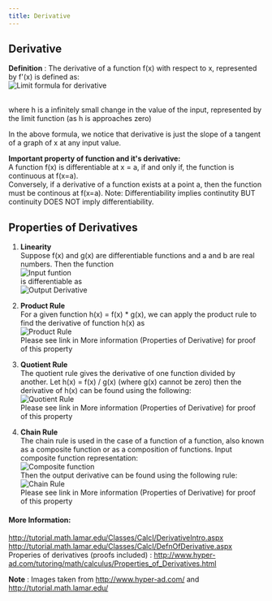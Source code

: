 ```yaml
---
title: Derivative
---
```

## Derivative

**Definition** : The derivative of a function f(x) with respect to x, represented by f'(x) is defined as:<br/>
      ![Limit formula for derivative](http://tutorial.math.lamar.edu/Classes/CalcI/DefnOfDerivative_files/eq0006M.gif)<br/><br/>

where h is a infinitely small change in the value of the input, represented by the limit function (as h is approaches zero)<br/>

In the above formula, we notice that derivative is just the slope of a tangent of a graph of x at any input value.<br/>

**Important property of function and it's derivative:** <br/>
A function f(x) is differentiable at x = a, if and only if, the function is continuous at f(x=a). <br/>
Conversely, if a derivative of a function exists at a point a, then the function must be continous at f(x=a).
Note: Differentiability implies continutity BUT continuity DOES NOT imply differentiability.

## Properties of Derivatives

1. **Linearity**<br/>
Suppose f(x) and g(x) are differentiable functions and a and b are real numbers. Then the function <br/>
      ![Input funtion](http://www.hyper-ad.com/tutoring/math/calculus/images/prop_deriv589.gif) <br/>
is differentiable as <br/>
      ![Output Derivative](http://www.hyper-ad.com/tutoring/math/calculus/images/prop_deriv590.gif) <br/>

2. **Product Rule** <br/>
For a given function h(x) = f(x) * g(x), we can apply the product rule to find the derivative of function h(x) as <br/>
      ![Product Rule](http://www.hyper-ad.com/tutoring/math/calculus/images/prop_deriv599.gif) <br/>
      Please see link in More information (Properties of Derivative) for proof of this property <br/>

3. **Quotient Rule** <br/>
The quotient rule gives the derivative of one function divided by another. Let h(x) = f(x) / g(x) (where g(x) cannot be zero) then the derivative of h(x) can be found using the following: <br/>
      ![Quotient Rule](http://www.hyper-ad.com/tutoring/math/calculus/images/prop_deriv605.gif) <br/>
      Please see link in More information (Properties of Derivative) for proof of this property <br/>

4. **Chain Rule** <br/>
The chain rule is used in the case of a function of a function, also known as a composite function or as a composition of functions. Input composite function representation:<br/>
      ![Composite function](http://www.hyper-ad.com/tutoring/math/calculus/images/prop_deriv609.gif) <br/>
Then the output derivative can be found using the following rule: <br/>
      ![Chain Rule](http://www.hyper-ad.com/tutoring/math/calculus/images/prop_deriv616.gif) <br/>
      Please see link in More information (Properties of Derivative) for proof of this property <br/>



#### More Information:
<!-- Please add any articles you think might be helpful to read before writing the article -->
http://tutorial.math.lamar.edu/Classes/CalcI/DerivativeIntro.aspx
http://tutorial.math.lamar.edu/Classes/CalcI/DefnOfDerivative.aspx
Properies of derivatives (proofs included) : http://www.hyper-ad.com/tutoring/math/calculus/Properties_of_Derivatives.html

**Note** : Images taken from http://www.hyper-ad.com/ and http://tutorial.math.lamar.edu/
